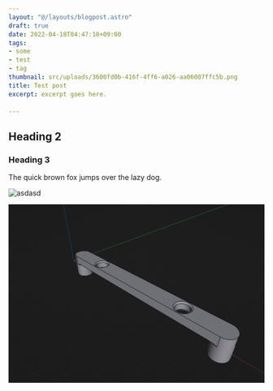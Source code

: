 ```yaml
---
layout: "@/layouts/blogpost.astro"
draft: true
date: 2022-04-18T04:47:18+09:00
tags:
- some
- test
- tag
thumbnail: src/uploads/3600fd0b-416f-4ff6-a026-aa06007ffc5b.png
title: Test post
excerpt: excerpt goes here.

---
```

## Heading 2

### Heading 3

The quick brown fox jumps over the lazy dog.

![asdasd](https://images.unsplash.com/photo-1610397648930-477b8c7f0943?ixlib=rb-1.2.1&ixid=MnwxMjA3fDB8MHxwaG90by1wYWdlfHx8fGVufDB8fHx8&auto=format&fit=crop&w=1030&q=80) 

![](src/uploads/cb6d779b-cc42-4eb2-9719-42e4989642bd.png)